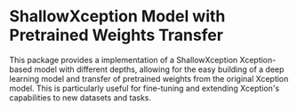 # ShallowXception Model with Pretrained Weights Transfer

This package provides a implementation of a ShallowXception Xception-based model with different depths, allowing for the easy building of a deep learning model and transfer of pretrained weights from the original Xception model. This is particularly useful for fine-tuning and extending Xception's capabilities to new datasets and tasks.

